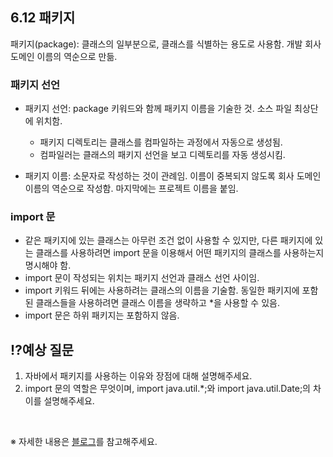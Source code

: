 ## 6.12 패키지

패키지(package): 클래스의 일부분으로, 클래스를 식별하는 용도로 사용함. 개발 회사 도메인 이름의 역순으로 만듦.

### 패키지 선언
- 패키지 선언: package 키워드와 함께 패키지 이름을 기술한 것. 소스 파일 최상단에 위치함.
    - 패키지 디렉토리는 클래스를 컴파일하는 과정에서 자동으로 생성됨.
    - 컴파일러는 클래스의 패키지 선언을 보고 디렉토리를 자동 생성시킴.

- 패키지 이름: 소문자로 작성하는 것이 관례임. 이름이 중복되지 않도록 회사 도메인 이름의 역순으로 작성함. 마지막에는 프로젝트 이름을 붙임.

### import 문
- 같은 패키지에 있는 클래스는 아무런 조건 없이 사용할 수 있지만, 다른 패키지에 있는 클래스를 사용하려면 import 문을 이용해서 어떤 패키지의 클래스를 사용하는지 명시해야 함.
- import 문이 작성되는 위치는 패키지 선언과 클래스 선언 사이임.
- import 키워드 뒤에는 사용하려는 클래스의 이름을 기술함. 동일한 패키지에 포함된 클래스들을 사용하려면 클래스 이름을 생략하고 *을 사용할 수 있음.
- import 문은 하위 패키지는 포함하지 않음.

## ⁉️예상 질문

1. 자바에서 패키지를 사용하는 이유와 장점에 대해 설명해주세요.
2. import 문의 역할은 무엇이며, import java.util.*;와 import java.util.Date;의 차이를 설명해주세요.

&nbsp;

※ 자세한 내용은 [블로그](https://mandusitstudy.tistory.com/325)를 참고해주세요.